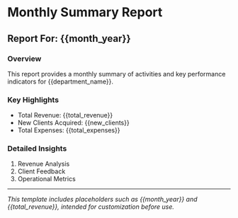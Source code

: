 # Monthly Summary Report

## Report For: {{month_year}}

### Overview

This report provides a monthly summary of activities and key performance indicators for {{department_name}}.

### Key Highlights

- Total Revenue: {{total_revenue}}
- New Clients Acquired: {{new_clients}}
- Total Expenses: {{total_expenses}}

### Detailed Insights

1. Revenue Analysis
2. Client Feedback
3. Operational Metrics

---

*This template includes placeholders such as {{month_year}} and {{total_revenue}}, intended for customization before use.*